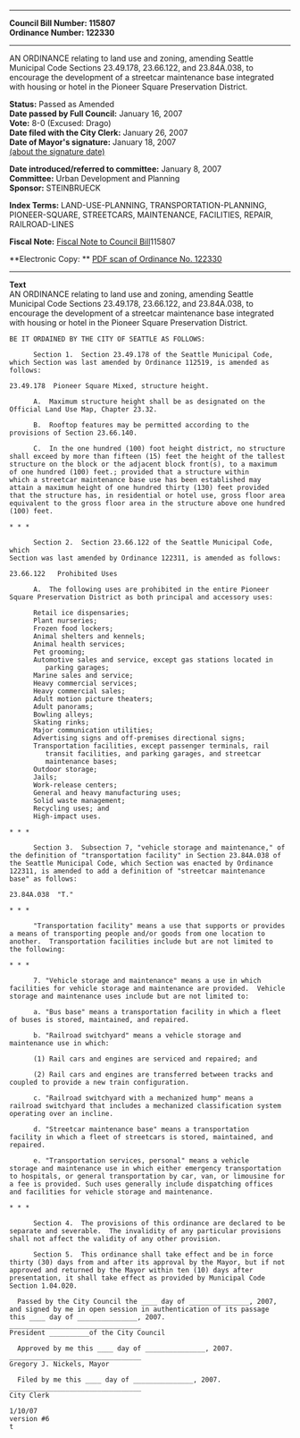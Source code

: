 * * * * *  
  
**Council Bill Number: [](#h0)[](#h2)115807**   
**Ordinance Number: 122330**  
  
* * * * *  
  
AN ORDINANCE relating to land use and zoning, amending Seattle Municipal Code Sections 23.49.178, 23.66.122, and 23.84A.038, to encourage the development of a streetcar maintenance base integrated with housing or hotel in the Pioneer Square Preservation District.  
  
**Status:** Passed as Amended   
**Date passed by Full Council:** January 16, 2007   
**Vote:** 8-0 (Excused: Drago)   
**Date filed with the City Clerk:** January 26, 2007   
**Date of Mayor's signature:** January 18, 2007   
[(about the signature date)](/~public/approvaldate.htm)   
  
  
**Date introduced/referred to committee:** January 8, 2007   
**Committee:** Urban Development and Planning   
**Sponsor:** STEINBRUECK   
  
**Index Terms:** LAND-USE-PLANNING, TRANSPORTATION-PLANNING, PIONEER-SQUARE, STREETCARS, MAINTENANCE, FACILITIES, REPAIR, RAILROAD-LINES  
  
**Fiscal Note:** [Fiscal Note to Council Bill](http://clerk.seattle.gov/~public/fnote/115807.htm)[](#h1)[](#h3)115807  
  
**Electronic Copy: ** [PDF scan of Ordinance No. 122330](/~archives/Ordinances/Ord_122330.pdf)  
  
* * * * *  
  
**Text**  
    AN ORDINANCE relating to land use and zoning, amending Seattle  
    Municipal Code Sections 23.49.178, 23.66.122, and 23.84A.038, to  
    encourage the development of a streetcar maintenance base integrated  
    with housing or hotel in the Pioneer Square Preservation District.  
  
    BE IT ORDAINED BY THE CITY OF SEATTLE AS FOLLOWS:  
  
          Section 1.  Section 23.49.178 of the Seattle Municipal Code,  
    which Section was last amended by Ordinance 112519, is amended as  
    follows:  
  
    23.49.178  Pioneer Square Mixed, structure height.  
  
          A.  Maximum structure height shall be as designated on the  
    Official Land Use Map, Chapter 23.32.  
  
          B.  Rooftop features may be permitted according to the  
    provisions of Section 23.66.140.  
  
          C.  In the one hundred (100) foot height district, no structure  
    shall exceed by more than fifteen (15) feet the height of the tallest  
    structure on the block or the adjacent block front(s), to a maximum  
    of one hundred (100) feet.; provided that a structure within  
    which a streetcar maintenance base use has been established may  
    attain a maximum height of one hundred thirty (130) feet provided  
    that the structure has, in residential or hotel use, gross floor area  
    equivalent to the gross floor area in the structure above one hundred  
    (100) feet.    
  
    * * *  
  
          Section 2.  Section 23.66.122 of the Seattle Municipal Code, which  
    Section was last amended by Ordinance 122311, is amended as follows:  
  
    23.66.122   Prohibited Uses  
  
          A.  The following uses are prohibited in the entire Pioneer  
    Square Preservation District as both principal and accessory uses:  
  
          Retail ice dispensaries;  
          Plant nurseries;  
          Frozen food lockers;  
          Animal shelters and kennels;  
          Animal health services;  
          Pet grooming;  
          Automotive sales and service, except gas stations located in  
             parking garages;  
          Marine sales and service;  
          Heavy commercial services;  
          Heavy commercial sales;  
          Adult motion picture theaters;  
          Adult panorams;  
          Bowling alleys;  
          Skating rinks;  
          Major communication utilities;  
          Advertising signs and off-premises directional signs;  
          Transportation facilities, except passenger terminals, rail  
             transit facilities, and parking garages, and streetcar  
             maintenance bases;  
          Outdoor storage;  
          Jails;  
          Work-release centers;  
          General and heavy manufacturing uses;  
          Solid waste management;  
          Recycling uses; and  
          High-impact uses.  
  
    * * *  
  
          Section 3.  Subsection 7, "vehicle storage and maintenance," of  
    the definition of "transportation facility" in Section 23.84A.038 of  
    the Seattle Municipal Code, which Section was enacted by Ordinance  
    122311, is amended to add a definition of "streetcar maintenance  
    base" as follows:  
  
    23.84A.038  "T."  
  
    * * *  
  
          "Transportation facility" means a use that supports or provides  
    a means of transporting people and/or goods from one location to  
    another.  Transportation facilities include but are not limited to  
    the following:  
  
    * * *  
  
          7. "Vehicle storage and maintenance" means a use in which  
    facilities for vehicle storage and maintenance are provided.  Vehicle  
    storage and maintenance uses include but are not limited to:  
  
          a. "Bus base" means a transportation facility in which a fleet  
    of buses is stored, maintained, and repaired.  
  
          b. "Railroad switchyard" means a vehicle storage and  
    maintenance use in which:  
  
          (1) Rail cars and engines are serviced and repaired; and  
  
          (2) Rail cars and engines are transferred between tracks and  
    coupled to provide a new train configuration.  
  
          c. "Railroad switchyard with a mechanized hump" means a  
    railroad switchyard that includes a mechanized classification system  
    operating over an incline.  
  
          d. "Streetcar maintenance base" means a transportation  
    facility in which a fleet of streetcars is stored, maintained, and  
    repaired.  
  
          e. "Transportation services, personal" means a vehicle  
    storage and maintenance use in which either emergency transportation  
    to hospitals, or general transportation by car, van, or limousine for  
    a fee is provided. Such uses generally include dispatching offices  
    and facilities for vehicle storage and maintenance.  
  
    * * *  
  
          Section 4.  The provisions of this ordinance are declared to be  
    separate and severable.  The invalidity of any particular provisions  
    shall not affect the validity of any other provision.  
  
          Section 5.  This ordinance shall take effect and be in force  
    thirty (30) days from and after its approval by the Mayor, but if not  
    approved and returned by the Mayor within ten (10) days after  
    presentation, it shall take effect as provided by Municipal Code  
    Section 1.04.020.  
  
      Passed by the City Council the ____ day of _______________, 2007,  
    and signed by me in open session in authentication of its passage  
    this ____ day of _______________, 2007.  
    _________________________________  
    President __________of the City Council  
  
      Approved by me this ____ day of _______________, 2007.  
    _________________________________  
    Gregory J. Nickels, Mayor  
  
      Filed by me this ____ day of _______________, 2007.  
    _________________________________  
    City Clerk  
  
    1/10/07  
    version #6  
    t  
